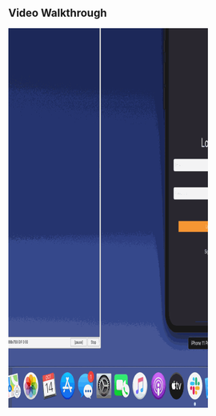 ## Video Walkthrough


<img src='Firebasechat/gifs/downloadImage.gif' title='Video Walkthrough' width='' alt='Video Walkthrough' />
